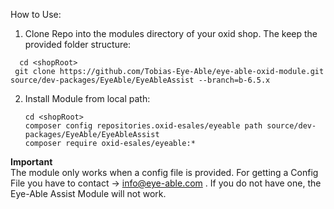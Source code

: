 How to Use: 
1. Clone Repo into the modules directory of your oxid shop. The keep the provided folder structure:
 ```
   cd <shopRoot>
  git clone https://github.com/Tobias-Eye-Able/eye-able-oxid-module.git source/dev-packages/EyeAble/EyeAbleAssist --branch=b-6.5.x
```
2. Install Module from local path:
     ```
   cd <shopRoot>
     composer config repositories.oxid-esales/eyeable path source/dev-packages/EyeAble/EyeAbleAssist
     composer require oxid-esales/eyeable:*
     ```
**Important** <br> 
The module only works when a config file is provided. For getting a Config File you have to contact -> info@eye-able.com . If you do not have one, the Eye-Able Assist Module will not work.
   
